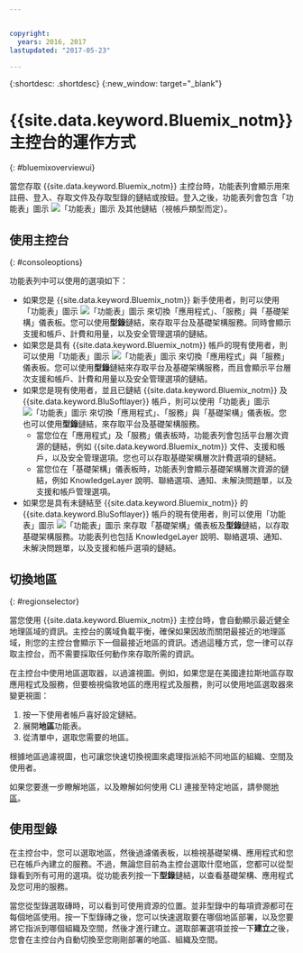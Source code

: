 ```yaml
---


copyright:
  years: 2016, 2017
lastupdated: "2017-05-23"

---
```


{:shortdesc: .shortdesc}
{:new_window: target="_blank"}

# {{site.data.keyword.Bluemix_notm}} 主控台的運作方式
{: #bluemixoverviewui}

當您存取 {{site.data.keyword.Bluemix_notm}} 主控台時，功能表列會顯示用來註冊、登入、存取文件及存取型錄的鏈結或按鈕。登入之後，功能表列會包含「功能表」圖示 ![「功能表」圖示](../icons/icon_hamburger.svg) 及其他鏈結（視帳戶類型而定）。

## 使用主控台
{: #consoleoptions}

功能表列中可以使用的選項如下：

* 如果您是 {{site.data.keyword.Bluemix_notm}} 新手使用者，則可以使用「功能表」圖示 ![「功能表」圖示](../icons/icon_hamburger.svg) 來切換「應用程式」、「服務」與「基礎架構」儀表板。您可以使用**型錄**鏈結，來存取平台及基礎架構服務。同時會顯示支援和帳戶、計費和用量，以及安全管理選項的鏈結。
* 如果您是具有 {{site.data.keyword.Bluemix_notm}} 帳戶的現有使用者，則可以使用「功能表」圖示 ![「功能表」圖示](../icons/icon_hamburger.svg) 來切換「應用程式」與「服務」儀表板。您可以使用**型錄**鏈結來存取平台及基礎架構服務，而且會顯示平台層次支援和帳戶、計費和用量以及安全管理選項的鏈結。
* 如果您是現有使用者，並且已鏈結 {{site.data.keyword.Bluemix_notm}} 及 {{site.data.keyword.BluSoftlayer}} 帳戶，則可以使用「功能表」圖示 ![「功能表」圖示](../icons/icon_hamburger.svg) 來切換「應用程式」、「服務」與「基礎架構」儀表板。您也可以使用**型錄**鏈結，來存取平台及基礎架構服務。
  * 當您位在「應用程式」及「服務」儀表板時，功能表列會包括平台層次資源的鏈結，例如 {{site.data.keyword.Bluemix_notm}} 文件、支援和帳戶，以及安全管理選項。您也可以存取基礎架構層次計費選項的鏈結。
  * 當您位在「基礎架構」儀表板時，功能表列會顯示基礎架構層次資源的鏈結，例如 KnowledgeLayer 說明、聯絡選項、通知、未解決問題單，以及支援和帳戶管理選項。
* 如果您是具有未鏈結至 {{site.data.keyword.Bluemix_notm}} 的 {{site.data.keyword.BluSoftlayer}} 帳戶的現有使用者，則可以使用「功能表」圖示 ![「功能表」圖示](../icons/icon_hamburger.svg) 來存取「基礎架構」儀表板及**型錄**鏈結，以存取基礎架構服務。功能表列也包括 KnowledgeLayer 說明、聯絡選項、通知、未解決問題單，以及支援和帳戶選項的鏈結。

## 切換地區 
{: #regionselector}

當您使用 {{site.data.keyword.Bluemix_notm}} 主控台時，會自動顯示最近健全地理區域的資訊。主控台的廣域負載平衡，確保如果因故而關閉最接近的地理區域，則您的主控台會顯示下一個最接近地區的資訊。透過這種方式，您一律可以存取主控台，而不需要採取任何動作來存取所需的資訊。

在主控台中使用地區選取器，以過濾視圖。例如，如果您是在美國達拉斯地區存取應用程式及服務，但要檢視倫敦地區的應用程式及服務，則可以使用地區選取器來變更視圖：

1. 按一下使用者帳戶喜好設定鏈結。
2. 展開**地區**功能表。
3. 從清單中，選取您需要的地區。

根據地區過濾視圖，也可讓您快速切換視圖來處理指派給不同地區的組織、空間及使用者。

如果您要進一步瞭解地區，以及瞭解如何使用 CLI 連接至特定地區，請參閱[地區](/docs/overview/cf.html#ov_intro_reg)。  

## 使用型錄

在主控台中，您可以選取地區，然後過濾儀表板，以檢視基礎架構、應用程式和您已在帳戶內建立的服務。不過，無論您目前為主控台選取什麼地區，您都可以從型錄看到所有可用的選項。從功能表列按一下**型錄**鏈結，以查看基礎架構、應用程式及您可用的服務。

當您從型錄選取磚時，可以看到可使用資源的位置。並非型錄中的每項資源都可在每個地區使用。按一下型錄磚之後，您可以快速選取要在哪個地區部署，以及您要將它指派到哪個組織及空間，然後才進行建立。選取部署選項並按一下**建立**之後，您會在主控台內自動切換至您剛剛部署的地區、組織及空間。


